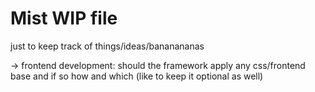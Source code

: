 # Mist WIP file

just to keep track of things/ideas/bananananas

-> frontend development: should the framework apply any css/frontend base and if so how and which (like to keep it optional as well)